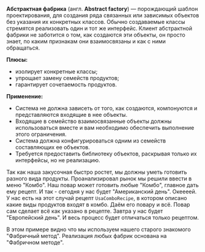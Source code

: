 **Абстрактная фабрика** (англ. **Abstract factory**) — порождающий шаблон проектирования, для создания ряда связанных
или зависимых объектов без указания их конкретных классов. Обычно создаваемые классы стремятся реализовать один и тот же интерфейс.
Клиент абстрактной фабрики не заботится о том, как создаются эти объекты, он просто знает, по каким признакам
они взаимосвязаны и как с ними обращаться.

**Плюсы:**
* изолирует конкретные классы;
* упрощает замену семейств продуктов;
* гарантирует сочетаемость продуктов.

**Применение:**
* Система не должна зависеть от того, как создаются, компонуются и представляются входящие в нее объекты.
* Входящие в семейство взаимосвязанные объекты должны использоваться вместе и вам необходимо обеспечить выполнение
этого ограничения.
* Система должна конфигурироваться одним из семейств составляющих ее объектов.
* Требуется предоставить библиотеку объектов, раскрывая только их интерфейсы, но не реализацию.

Так как наша закусочная быстро ростет, мы должны уметь готовить разного вида продукты. Проанализировал рынок мы решили 
ввести в меню "Комбо". Наш повар может готовить любые "Комбо", главное дать ему рецепт.
И так - сегодня у нас будет "Американский день". Океееей. У нас есть на этот случай рецепт `UsaComboRecipe`,
в котором описано какие виды продуктов входят в комбо. Даём его повару и всё. Повар сам сделает всё как указано в рецепте.
Завтра у нас будет "Европейский день". И весь процесс будет отличаться только рецептом.

В этом примере видно что мы используем нашего старого знакомого "Фабричный метод". Реализация любых фабрик
основана на "Фабричном методе".